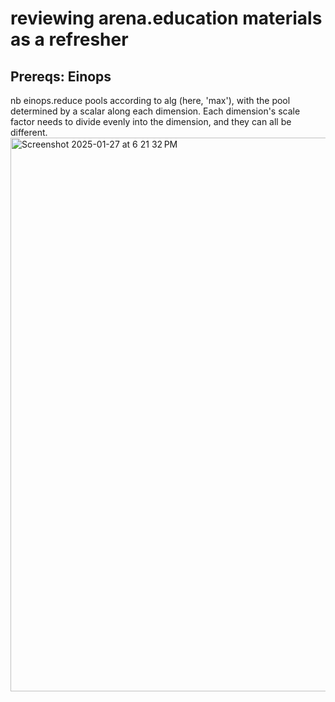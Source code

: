# reviewing arena.education materials as a refresher

## Prereqs: Einops

nb einops.reduce pools according to alg (here, 'max'), with the pool determined by a scalar along each dimension. Each dimension's scale factor needs to divide evenly into the dimension, and they can all be different.
<img width="886" alt="Screenshot 2025-01-27 at 6 21 32 PM" src="https://github.com/user-attachments/assets/41442bf2-eaeb-461f-b347-1550b2d8c411" />
